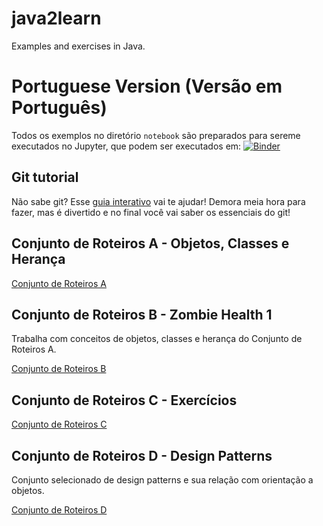 # java2learn
Examples and exercises in Java.

# Portuguese Version (Versão em Português)

Todos os exemplos no diretório `notebook` são preparados para sereme executados no Jupyter, que podem ser executados em: [![Binder](https://mybinder.org/badge_logo.svg)](https://mybinder.org/v2/gh/santanche/java2learn.git/master?urlpath=lab)

## Git tutorial

Não sabe git? Esse [guia interativo](https://learngitbranching.js.org/) vai te ajudar! Demora meia hora para fazer, mas é divertido e no final você vai saber os essenciais do git!

## Conjunto de Roteiros A - Objetos, Classes e Herança

[Conjunto de Roteiros A](notebooks/pt/c02oo/)

## Conjunto de Roteiros B - Zombie Health 1

Trabalha com conceitos de objetos, classes e herança do Conjunto de Roteiros A.

[Conjunto de Roteiros B](notebooks/pt/c03oo-zombie/)

## Conjunto de Roteiros C - Exercícios

[Conjunto de Roteiros C](notebooks/pt/c04oo-exercicios/)

## Conjunto de Roteiros D - Design Patterns

Conjunto selecionado de design patterns e sua relação com orientação a objetos.

[Conjunto de Roteiros D](notebooks/pt/c05patterns/)
